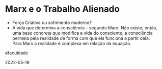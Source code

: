 # Marx e o Trabalho Alienado

- Força Criativa ou sofrimento moderno?
- A vida que determina a consciência - segundo Marx. Não existe, então, uma base concreta que modifica a vida do consciente, a consciência permeia pela realidade de forma com que ela funciona a partir dela. Para Marx a realidade é complexa em relação da equação.

#faculdade 

2022-05-19